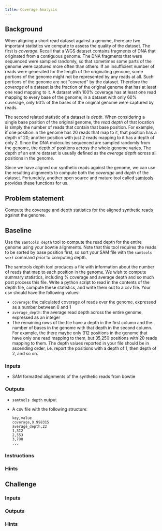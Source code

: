 ```yaml
---
title: Coverage Analysis
---
```


## Background

When aligning a short read dataset against a genome, there are two important
statistics we compute to assess the quality of the dataset. The first is
*coverage*. Recall that a WGS dataset contains fragments of DNA that originated
from a contiguous genome. The DNA fragments that were sequenced were sampled
randomly, so that sometimes some parts of the genome were captured more often
than others. If an insufficient number of reads were generated for the length
of the originating genome, some portions of the genome might not be represented
by any reads at all. Such portions of the genome are not "covered" by the
dataset. Therefore the *coverage* of a dataset is the fraction of the
original genome that has at least one read mapping to it. A dataset with 100%
coverage has at least one read mapping to every base of the genome; in a dataset
with only 60% coverage, only 60% of the bases of the original genome were
captured by reads.

The second related statistic of a dataset is *depth*. When considering a single
base position of the original genome, the *read depth* of that location is
simply the number of reads that contain that base position. For example, if
one position in the genome has 20 reads that map to it, that position has a
depth of 20; another position with just 2 reads mapping to it has a depth of
only 2. Since the DNA molecules sequenced are sampled randomly from the genome,
the depth of positions across the whole genome varies. The depth of an entire
dataset is usually defined as the *average depth* across all positions in the
genome.

Since we have aligned our synthetic reads against the genome, we can use the
resulting alignments to compute both the *coverage* and *depth* of the dataset.
Fortunately, another open source and mature tool called
[samtools](http://www.htslib.org/) provides these functions for us.

## Problem statement

Compute the coverage and depth statistics for the aligned synthetic reads
against the genome.

## Baseline

Use the `samtools depth` tool to compute the read depth for the entire genome
using your bowtie alignments. Note that this tool requires the reads to be
sorted by base position first, so sort your SAM file with the `samtools sort`
command prior to computing depth.

The samtools depth tool produces a file with information about the number of
reads that map to each position in the genome. We wish to compute summary
statistics, including % coverage and average depth and so much post process
this file. Write a python script to read in the contents of the depth file,
compute these statistics, and write them out to a csv file. Your csv should
have the following values:

* `coverage`: the calculated coverage of reads over the genome, expressed as a
  number between 0 and 1
* `average_depth`: the average read depth across the entire genome, expressed as
  an integer
* The remaining rows of the file have a depth in the first column and the number
  of bases in the genome with that depth in the second column. For example, the
  there maybe only 312 positions in the genome that have only one read mapping
  to them, but 35,250 positions with 20 reads mapping to them. The depth values
  reported in your file should be in ascending order, i.e. report the positions
with a depth of 1, then depth of 2, and so on.

### Inputs

* SAM formatted alignments of the synthetic reads from bowtie

### Outputs

* `samtools depth` output
* A csv file with the following structure:

  ```
  key,value
  coverage,0.998315
  average_depth,22
  1,312
  2,553
  3,790
  ...
  ```

### Instructions

### Hints

## Challenge

### Inputs

### Outputs

### Hints

